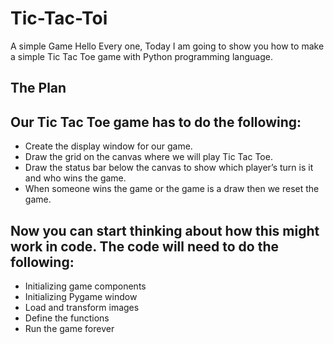 # Tic-Tac-Toi
A simple Game
Hello Every one, Today I am going to show you how to make a simple Tic Tac Toe game with Python programming language.
## **The Plan**

## **Our** Tic Tac Toe game **has to do the following:**

- Create the display window for our game.
- Draw the grid on the canvas where we will play Tic Tac Toe.
- Draw the status bar below the canvas to show which player’s turn is it and who wins the game.
- When someone wins the game or the game is a draw then we reset the game.

## Now you can start thinking about how this might work in code. The code will need to do the following:

- Initializing game components
- Initializing Pygame window
- Load and transform images
- Define the functions
- Run the game forever
